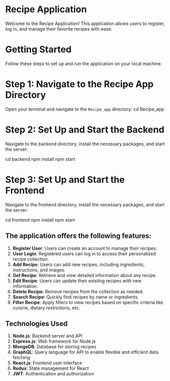 # Recipe Application

Welcome to the Recipe Application! This application allows users to register, log in, and manage their favorite recipes with ease.

# Getting Started

Follow these steps to set up and run the application on your local machine.

# Step 1: Navigate to the Recipe App Directory

Open your terminal and navigate to the `Recipe_app` directory:
cd Recipe_app

# Step 2: Set Up and Start the Backend
Navigate to the backend directory, install the necessary packages, and start the server:

cd backend
npm install
npm start

# Step 3: Set Up and Start the Frontend

Navigate to the frontend directory, install the necessary packages, and start the server:

cd frontend
npm install
npm start

## The application offers the following features:

1. **Register User**: Users can create an account to manage their recipes.
2. **User Login**: Registered users can log in to access their personalized recipe collection.
3. **Add Recipe**: Users can add new recipes, including ingredients, instructions, and images.
4. **Get Recipe**: Retrieve and view detailed information about any recipe.
5. **Edit Recipe**: Users can update their existing recipes with new information.
6. **Delete Recipe**: Remove recipes from the collection as needed.
7. **Search Recipe**: Quickly find recipes by name or ingredients.
8. **Filter Recipe**: Apply filters to view recipes based on specific criteria like cuisine, dietary restrictions, etc.

## Technologies Used

1. **Node.js**: Backend server and API
2. **Express.js**: Web framework for Node.js
3. **MongoDB**: Database for storing recipes
4. **GraphQL**: Query language for API to enable flexible and efficient data fetching
5. **React.js**: Frontend user interface
6. **Redux**: State management for React
7. **JWT**: Authentication and authorization

